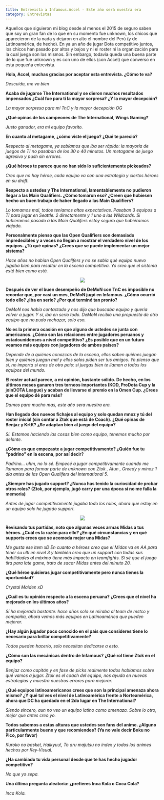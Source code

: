 ```yaml
---
title: Entrevista a Infamous.Accel - Este año será nuestra era
category: Entrevistas
---
```


Aquellos que siguieron mi blog desde al menos el 2015 de seguro saben que soy un gran fan de lo que en su momento fue unknown, los chicos que aparecieron de la nada y dejaron en alto el nombre del Perú (y de Latinoamérica, de hecho). En ya un año de jugar Dota competitivo juntos, los chicos han pasado por altos y bajos y ni el roster ni la organización para la cual juega son los mismos. Sin embargo, todavía queda una buena parte de lo que fue unknown y es con uno de ellos (con Accel) que converso en esta pequeña entrevista.

**Hola, Accel, muchas gracias por aceptar esta entrevista. ¿Cómo te va?**

_Descuida, me va bien_

**Acaba de jugarse The International y se dieron muchos resultados impensados ¿Cuál fue para ti la mayor sorpresa? ¿Y la mayor decepción?**

_La mayor sorpresa para mí TnC y la mayor decepción OG_

**¿Qué opinas de los campeones de The International, Wings Gaming?**

_Justo ganador, era mi equipo favorito._

**En cuanto al metagame, ¿cómo viste el juego? ¿Qué te pareció?**

_Respecto al metagame, ya sabíamos que iba ser rápido: la mayoría de juegos de TI no pasaban de los 30 o 40 minutos. Un metagame de juego agresivo y push sin errores._

**¿Qué héroes te parece que no han sido lo suficientemente pickeados?**

_Creo que no hay héroe, cada equipo va con una estrategia y ciertos héroes en su draft._

**Respecto a ustedes y The International, lamentablemente no pudieron llegar a las Main Qualifiers. ¿Cómo tomaron eso? ¿Creen que hubiesen hecho un buen trabajo de haber llegado a las Main Qualifiers?**

_Lo tomamos mal, todos teníamos altas expectativas. Pasaban 3 equipos a TI para jugar en Seattle: 2 directamente y 1 uno a las Wildcards. Si hubiéramos pasado a las Main Qualifers estoy seguro que hubiéramos viajado._

**Personalmente pienso que las Open Qualifiers son demasiado impredecibles y a veces no llegan a mostrar el verdadero nivel de los equipos. ¿Tú qué opinas? ¿Crees que se puede implementar un mejor sistema?**

_Hace años no habían Open Qualifers y no se sabía qué equipo nuevo jugaba bien para resaltar en la escena competitiva. Yo creo que el sistema está bien como está._

<p align="center">
  <img src="http://pawpaw.me/images/posts/accel1.jpg">
</p>

**Después de ver el buen desempeño de DeMoN con TnC es imposible no recordar que, por casi un mes, DeMoN jugó en Infamous. ¿Cómo ocurrió todo ello? ¿Iba en serio? ¿Por qué terminó tan pronto?**

_DeMoN nos había contactado y nos dijo que buscaba equipo y quería volver a jugar. Y sí, iba en serio todo. DeMoN recibió una propuesta de otro equipo que no pudo rechazar, solo eso._

**No es la primera ocasión en que alguno de ustedes se junta con americanos. ¿Cómo son las relaciones entre jugadores peruanos y estadounidenses a nivel competitivo? ¿Es posible que en un futuro veamos más equipos con jugadores de ambos países?**

_Depende de a quiénes conozcas de la escena, ellos saben quiénes juegan bien y quiénes juegan mal y ellos solos piden ser tus amigos. Yo pienso que sí, no importa si eres de otro país: si juegas bien te llaman a todos los equipos del mundo._

**El roster actual parece, a mi opinión, bastante sólido. De hecho, en los últimos meses ganaron tres torneos importantes (KOD, ProDota Cup y la joinDOTA League) y acaban de llevarse el premio en la Omen Cup. ¿Crees que el equipo dé para más?**

_Damos para mucho mas, este año sera nuestra era._

**Han llegado dos nuevos fichajes al equipo y solo quedan mnoz y tú del roster inicial (sin contar a Ztok que está de Coach). ¿Qué opinas de Benjaz y KrtK? ¿Se adaptan bien al juego del equipo?**

_Si. Estamos haciendo las cosas bien como equipo, tenemos mucho por delante._

**¿Cómo es que empezaste a jugar competitivamente? ¿Quién fue tu “padrino” en la escena, por así decir?**

_Padrino… uhm, no lo sé. Empecé a jugar competitivamente cuando me llamaron para formar parte de unknown con Ztok , Atun , Greedy y minoz 1 día antes de las Open Qualifers del International 5._

**¿Siempre has jugado support? ¿Nunca has tenido la curiosidad de probar otros roles? (Ztok, por ejemplo, jugó carry por una época si no me falla la memoria)**

_Antes de jugar competitivamente jugaba todo los roles, ahora que estoy en un equipo solo he jugado support._

<p align="center">
  <img src="http://pawpaw.me/images/posts/accel2.jpg">
</p>

**Revisando tus partidas, noto que algunas veces armas Midas a tus héroes. ¿Cuál es la razón para ello? ¿En qué circunstancias y en qué supports crees que se acomoda mejor una Midas?**

_Me gusta ese item xD En cuanto a héroes creo que el Midas va en AA para tener su ulti en nivel 3 y también creo que un support con todas sus habilidades al máximo tiene más impacto en teamfights. Si sé que el juego tira para late game, trato de sacar Midas antes del minuto 20._

**¿Qué héroe quisieras jugar competitivamente pero nunca tienes la oportunidad?**

_Crystal Maiden xD_

**¿Cuál es tu opinión respecto a la escena peruana? ¿Crees que el nivel ha mejorado en los últimos años?**

_Sí ha mejorado bastante: hace años solo se miraba al team de mstco y compañía, ahora vemos más equipos en Latinoamérica que pueden mejorar._

**¿Hay algún jugador poco conocido en el país que consideres tiene lo necesario para brillar competitivamente?**

_Todos pueden hacerlo, solo necesitan dedicarse a esto._

**¿Cómo son las mecánicas dentro de Infamous? ¿Qué rol tiene Ztok en el equipo?**

_Benjaz como capitán y en fase de picks realmente todos hablamos sobre qué vamos a jugar. Ztok es el coach del equipo, nos ayuda en nuevas estrategias y muestra nuestros errores para mejorar._

**¿Qué equipos latinoamericanos crees que son la principal amenaza ahora mismo? ¿Y qué tal ves el nivel de Latinoamérica frente a Norteamérica, ahora que DC ha quedado en el 2do lugar en The International?**

_Siendo sincero, aun no veo un equipo latino como amenaza. Sobre lo otro, mejor que antes creo yo._

**Todos sabemos a estas alturas que ustedes son fans del anime. ¿Alguno particularmente bueno y que recomiendes? (Ya no vale decir Boku no Pico, por favor)**

_Kuroko no basket, Haikyuu!, To aru majutsu no index y todos los animes hechos por Key-Visual._

**¿Ha cambiado tu vida personal desde que te has hecho jugador competitivo?**

_No que yo sepa._

**Una última pregunta aleatoria: ¿prefieres Inca Kola o Coca Cola?**

_Inca Kola._